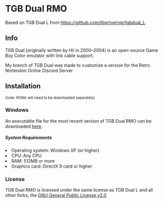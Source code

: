 # TGB Dual RMO

Based on TGB Dual L from https://github.com/libertyernie/tgbdual_L

## Info
TGB Dual (originally written by Hii in 2000–2004) is an open-source Game Boy
Color emulator with link cable support.

My branch of TGB Dual was made to customize a version for the Retro Nintendon Online Discord Server

## Installation
<sub>(note: ROMs will need to be downloaded separately)</sub>

### Windows

An executable file for the most recent version of TGB Dual RMO can be downloaded [here](http://nintendonetplay.ml/tgb-dual-download.html).

##### System Requirements
<li>Operating system: Windows XP (or higher)</li>
<li>CPU: Any CPU</li>
<li>RAM: 512MB or more</li>
<li>Graphics card: DirectX 9 card or higher</li>

### License
TGB Dual RMO is licensed under the same license as TGB Dual L and all other forks, the [GNU General Public License v2.0](https://www.gnu.org/licenses/old-licenses/gpl-2.0.en.html)
